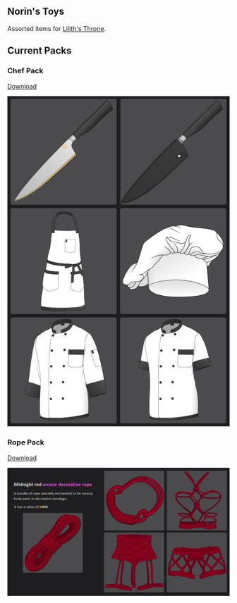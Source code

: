 ## Norin's Toys
Assorted items for [Lilith's Throne](https://github.com/Innoxia/liliths-throne-public).

## Current Packs

### Chef Pack

[Download](https://github.com/ItsNorin/NorinsToys/releases/download/C0.1/chef.pack.zip)

![alt-text](https://raw.githubusercontent.com/ItsNorin/NorinsToys/master/chef%20pack/chef_pack.png)

### Rope Pack

[Download](https://github.com/ItsNorin/NorinsToys/releases/download/R0.1/rope.zip)

![alt text](https://raw.githubusercontent.com/ItsNorin/NorinsToys/master/rope/screenie1.png)
